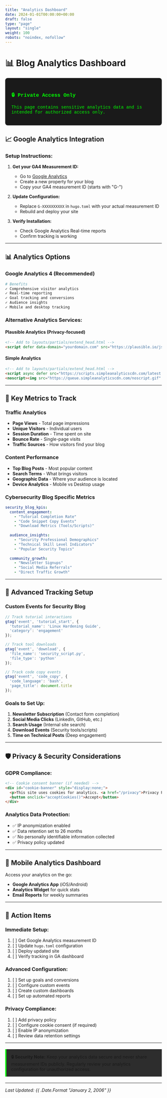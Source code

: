```yaml
---
title: "Analytics Dashboard"
date: 2024-01-01T00:00:00+00:00
draft: false
type: "page"
layout: "single"
weight: 100
robots: "noindex, nofollow"
---
```


# 📊 Blog Analytics Dashboard

<div style="background: #1a1a1a; color: #00ff00; padding: 20px; border-radius: 8px; font-family: 'Courier New', monospace; margin: 20px 0;">
<h3>🔒 Private Access Only</h3>
<p>This page contains sensitive analytics data and is intended for authorized access only.</p>
</div>

## 📈 Google Analytics Integration

### Setup Instructions:

1. **Get your GA4 Measurement ID:**
   - Go to [Google Analytics](https://analytics.google.com)
   - Create a new property for your blog
   - Copy your GA4 measurement ID (starts with "G-")

2. **Update Configuration:**
   - Replace `G-XXXXXXXXXX` in `hugo.toml` with your actual measurement ID
   - Rebuild and deploy your site

3. **Verify Installation:**
   - Check Google Analytics Real-time reports
   - Confirm tracking is working

---

## 📊 Analytics Options

### **Google Analytics 4 (Recommended)**
```bash
# Benefits
✓ Comprehensive visitor analytics
✓ Real-time reporting
✓ Goal tracking and conversions
✓ Audience insights
✓ Mobile and desktop tracking
```

### **Alternative Analytics Services:**

#### **Plausible Analytics** (Privacy-focused)
```html
<!-- Add to layouts/partials/extend_head.html -->
<script defer data-domain="yourdomain.com" src="https://plausible.io/js/script.js"></script>
```

#### **Simple Analytics**
```html
<!-- Add to layouts/partials/extend_head.html -->
<script async defer src="https://scripts.simpleanalyticscdn.com/latest.js"></script>
<noscript><img src="https://queue.simpleanalyticscdn.com/noscript.gif" alt="" referrerpolicy="no-referrer-when-downgrade" /></noscript>
```

---

## 🎯 Key Metrics to Track

### **Traffic Analytics**
- **Page Views** - Total page impressions
- **Unique Visitors** - Individual users
- **Session Duration** - Time spent on site
- **Bounce Rate** - Single-page visits
- **Traffic Sources** - How visitors find your blog

### **Content Performance**
- **Top Blog Posts** - Most popular content
- **Search Terms** - What brings visitors
- **Geographic Data** - Where your audience is located
- **Device Analytics** - Mobile vs Desktop usage

### **Cybersecurity Blog Specific Metrics**
```yaml
security_blog_kpis:
  content_engagement:
    - "Tutorial Completion Rate"
    - "Code Snippet Copy Events"
    - "Download Metrics (Tools/Scripts)"
  
  audience_insights:
    - "Security Professional Demographics"
    - "Technical Skill Level Indicators"
    - "Popular Security Topics"
  
  community_growth:
    - "Newsletter Signups"
    - "Social Media Referrals"
    - "Direct Traffic Growth"
```

---

## 🔧 Advanced Tracking Setup

### **Custom Events for Security Blog**
```javascript
// Track tutorial interactions
gtag('event', 'tutorial_start', {
  'tutorial_name': 'Linux Hardening Guide',
  'category': 'engagement'
});

// Track tool downloads
gtag('event', 'download', {
  'file_name': 'security_script.py',
  'file_type': 'python'
});

// Track code copy events
gtag('event', 'code_copy', {
  'code_language': 'bash',
  'page_title': document.title
});
```

### **Goals to Set Up:**
1. **Newsletter Subscription** (Contact form completion)
2. **Social Media Clicks** (LinkedIn, GitHub, etc.)
3. **Search Usage** (Internal site search)
4. **Download Events** (Security tools/scripts)
5. **Time on Technical Posts** (Deep engagement)

---

## 🛡️ Privacy & Security Considerations

### **GDPR Compliance:**
```html
<!-- Cookie consent banner (if needed) -->
<div id="cookie-banner" style="display:none;">
  <p>This site uses cookies for analytics. <a href="/privacy">Privacy Policy</a></p>
  <button onclick="acceptCookies()">Accept</button>
</div>
```

### **Analytics Data Protection:**
- ✅ IP anonymization enabled
- ✅ Data retention set to 26 months
- ✅ No personally identifiable information collected
- ✅ Privacy policy updated

---

## 📱 Mobile Analytics Dashboard

Access your analytics on the go:
- **Google Analytics App** (iOS/Android)
- **Analytics Widget** for quick stats
- **Email Reports** for weekly summaries

---

## 🎯 Action Items

### **Immediate Setup:**
1. [ ] Get Google Analytics measurement ID
2. [ ] Update `hugo.toml` configuration
3. [ ] Deploy updated site
4. [ ] Verify tracking in GA dashboard

### **Advanced Configuration:**
1. [ ] Set up goals and conversions
2. [ ] Configure custom events
3. [ ] Create custom dashboards
4. [ ] Set up automated reports

### **Privacy Compliance:**
1. [ ] Add privacy policy
2. [ ] Configure cookie consent (if required)
3. [ ] Enable IP anonymization
4. [ ] Review data retention settings

---

<div style="background: #2d2d2d; padding: 15px; border-left: 4px solid #00ff00; margin: 20px 0;">
<strong>🔒 Security Note:</strong> Keep your analytics data secure and never share measurement IDs publicly. Regularly review your analytics configuration for unauthorized access.
</div>

---

*Last Updated: {{ .Date.Format "January 2, 2006" }}*